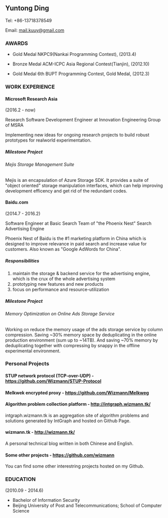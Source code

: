 ## Yuntong Ding

Tel: +86-13718378549

Email: mail.kuuy@gmail.com

### AWARDS

* Gold Medal
NKPC9(Nankai Programming Contest), (2013.4)

* Bronze Medal 
ACM-ICPC Asia Regional Contest(Tianjin), (2012.10)

* Gold Medal
6th BUPT Programming Contest, Gold Medal, (2012.3)

### WORK EXPERIENCE

#### Microsoft Research Asia

(2016.2 - now)

Research Software Development Engineer at Innovation Engineering Group of MSRA

Implementing new ideas for ongoing research projects to build robust prototypes for realworld experimentation.

##### Milestone Project

###### Mejis Storage Management Suite

Mejis is an encapsulation of Azure Storage SDK. It provides a suite of "object oriented" storage manipulation interfaces, which can help improving development efficency and get rid of the redundant codes.

#### Baidu.com

(2014.7 - 2016.2)

Software Engineer at Basic Search Team of "the Phoenix Nest" Search Advertising Engine

Phoenix Nest of Baidu is the #1 marketing platform in China which is designed to improve relevance in paid search and increase value for customers. Also known as "Google AdWords for China".

##### Responsibilities

1. maintain the storage & backend service for the advertising engine, which is the crux of the whole advertising system
2. prototyping new features and new products
3. focus on performance and resource-utilization

##### Milestone Project

###### Memory Optimization on Online Ads Storage Service     

Working on reduce the memory usage of the ads storage service by column compression. Saving ~30% memory space by deduplicating in the online production environment (sum up to ~14TB). And saving ~70% memory by deduplicating together with compressing by snappy in the offline experimental environment.

### Personal Projects

#### STUP network protocol (TCP-over-UDP) - https://github.com/Wizmann/STUP-Protocol

#### Melkwek encrypted proxy - https://github.com/Wizmann/Melkweg

#### Algorithm problem collection platform - http://intgraph.wizmann.tk/

intgraph.wizmann.tk is an aggregation site of algorithm problems and solutions generated by IntGraph and hosted on Github Page.

#### wizmann.tk - http://wizmann.tk/

A personal technical blog written in both Chinese and English.

#### Some other projects - https://github.com/wizmann

You can find some other interestring projects hosted on my Github.

### EDUCATION

(2010.09 - 2014.6)

* Bachelor of Information Security
* Beijing University of Post and Telecommunications; School of Computer Science
